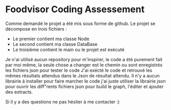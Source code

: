# Foodvisor Coding Assessement

Comme demandé le projet a été mis sous forme de github. Le projet se décompose en trois fichiers :
- Le premier contient ma classe Node
- Le second contient ma classe DataBase
- Le troisième contient le main ou le projet est exécuté

Je n'ai utilisé aucun repository pour m'inspirer, le code a été purement fait par moi même, la seule chose a changer est le chemin ou sont enregistrés les fichiers json pour tester le code
J'ai exécté le code et retrouvé les mêmes résultats attendus dans le Json de résultat attendu.
Il n'y a aucun librairie à installer pour faire marcher le code j'ai juste utiliser la librairie json pour ouvrir les diff"rents fichiers json pour build le graph, l'éditer et ajouter des extracts.

Si il y a des questions ne pas hésiter à me contacter :)

